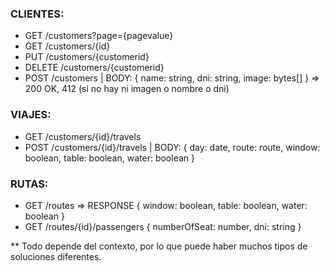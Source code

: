 ### CLIENTES:

* GET /customers?page={pagevalue}
* GET /customers/{id}
* PUT /customers/{customerid}
* DELETE /customers/{customerid}
* POST /customers | BODY: { name: string, dni: string, image: bytes[] } => 200 OK, 412 (si no hay ni imagen o nombre o dni)

### VIAJES:

* GET /customers/{id}/travels
* POST /customers/{id}/travels | BODY: { day: date, route: route, window: boolean, table: boolean, water: boolean }

### RUTAS:

* GET /routes => RESPONSE { window: boolean, table: boolean, water: boolean }
* GET /routes/{id}/passengers { numberOfSeat: number, dni: string }

** Todo depende del contexto, por lo que puede haber muchos tipos de soluciones diferentes.